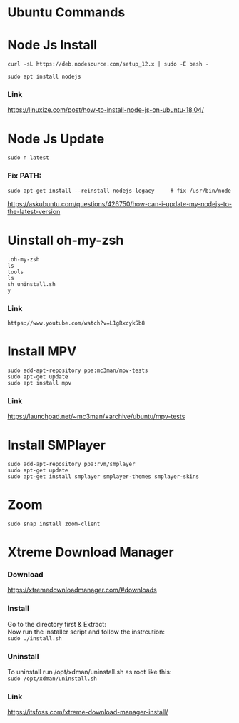 # Ubuntu Commands

# Node Js Install

`curl -sL https://deb.nodesource.com/setup_12.x | sudo -E bash -`

`sudo apt install nodejs`

### Link
https://linuxize.com/post/how-to-install-node-js-on-ubuntu-18.04/



# Node Js Update
`sudo n latest`

### Fix PATH:

`sudo apt-get install --reinstall nodejs-legacy     # fix /usr/bin/node`

https://askubuntu.com/questions/426750/how-can-i-update-my-nodejs-to-the-latest-version



  # Uinstall oh-my-zsh

  `.oh-my-zsh`\
  `ls`\
  `tools`\
  `ls`\
  `sh uninstall.sh`\
  `y`

### Link
`https://www.youtube.com/watch?v=L1gRxcykSb8`



# Install MPV
`sudo add-apt-repository ppa:mc3man/mpv-tests`\
`sudo apt-get update`\
`sudo apt install mpv`

### Link
https://launchpad.net/~mc3man/+archive/ubuntu/mpv-tests
 

# Install SMPlayer
  `sudo add-apt-repository ppa:rvm/smplayer`\
  `sudo apt-get update`\
  `sudo apt-get install smplayer smplayer-themes smplayer-skins`



  # Zoom
  `sudo snap install zoom-client`


  # Xtreme Download Manager
  ### Download
  https://xtremedownloadmanager.com/#downloads
  ### Install
  Go to the directory first & Extract: \
  Now run the installer script and follow the instrcution:\
  `sudo ./install.sh`


  ### Uninstall
  To uninstall run /opt/xdman/uninstall.sh as root like this:\
  `sudo /opt/xdman/uninstall.sh`


  ### Link
  https://itsfoss.com/xtreme-download-manager-install/